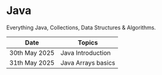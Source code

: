 # Java
Everything Java, Collections, Data Structures &amp; Algorithms. 

| Date    | Topics |
| -------- | ------- |
|  30th May 2025 |  Java Introduction  |
|  31th May 2025 |  Java Arrays basics  |

